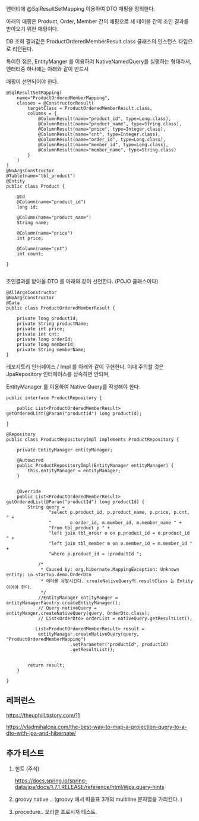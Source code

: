 엔터티에 @SqlResultSetMapping 이용하여 DTO 매핑을 정의한다. 

아래의 매핑은 Product, Order, Member 간의 매핑으로 세 테이블 간의 조인 결과를 받아오기 위한 매핑이다.

DB 조회 결과값은 ProductOrderedMemberResult.class 클래스의 인스턴스 타입으로 리턴된다. 

특이한 점은, EntityManger 를 이용하여 NativeNamedQuery를 실행하는 형태라서, 엔터티중 하나에는 아래와 같이 반드시 

매핑이 선언되어야 한다. 

```
@SqlResultSetMapping(
	name="ProductOrderedMemberMapping",
	classes = @ConstructorResult(
		targetClass = ProductOrderedMemberResult.class,
		columns = {
			@ColumnResult(name="product_id", type=Long.class),
			@ColumnResult(name="product_name", type=String.class),
			@ColumnResult(name="price", type=Integer.class),
			@ColumnResult(name="cnt", type=Integer.class),
			@ColumnResult(name="order_id", type=Long.class),
			@ColumnResult(name="member_id", type=Long.class),
			@ColumnResult(name="member_name", type=String.class)
		}
	)	
)
@NoArgsConstructor
@Table(name="tbl_product")
@Entity
public class Product {

	@Id
	@Column(name="product_id")
	long id;
	
	@Column(name="product_name")
	String name;
	
	@Column(name="price")
	int price;
	
	@Column(name="cnt")
	int count;
	
}


```


조인결과를 받아올 DTO 를 아래와 같이 선언한다. (POJO 클래스이다)
```
@AllArgsConstructor
@NoArgsConstructor
@Data
public class ProductOrderedMemberResult {
	
	private long productId;
	private String productName;
	private int price;
	private int cnt;
	private long orderId;
	private long memberId;
	private String memberName;
}
```

레포지토리 인터페이스 / Impl 를 아래와 같이 구현한다. 이때 주의할 것은 JpaRepository 인터페이스를 상속하면 안되며,

EntityManager 를 이용하여 Native Query를 작성해야 한다. 



```
public interface ProductRepository {

	public List<ProductOrderedMemberResult> getOrderedList(@Param("productId") long productId);
	
}

@Repository
public class ProductRepositoryImpl implements ProductRepository {

	private EntityManager entityManager;
	
	@Autowired
	public ProductRepositoryImpl(EntityManager entityManager) {
		this.entityManager = entityManager;
	}
	
	
	@Override
	public List<ProductOrderedMemberResult> getOrderedList(@Param("productId") long productId) {
		String query = 
				"select p.product_id, p.product_name, p.price, p.cnt, " +
			    "       o.order_id, m.member_id, m.member_name " +
			    "from tbl_product p " +
				"left join tbl_order o on p.product_id = o.product_id " +
				"left join tbl_member m on o.member_id = m.member_id " +
				"where p.product_id = :productId "; 
		
			/*
			 * Caused by: org.hibernate.MappingException: Unknown entity: io.startup.demo.OrderDto
			 * 에러를 유발시킨다. createNativeQuery의 resultClass 는 Entity 이어야 한다. 
			 */
			//EntityManager entityManger = entityManagerFacotry.createEntityManager();
			// Query nativeQuery = entityManger.createNativeQuery(query, OrderDto.class);
			// List<OrderDto> orderList = nativeQuery.getResultList();
			
		   List<ProductOrderedMemberResult> result = 
			entityManager.createNativeQuery(query, "ProductOrderedMemberMapping")
						.setParameter("productId", productId)
						.getResultList();
			
		
		return result;
	}

}
```


## 레퍼런스 ##

https://theuphill.tistory.com/11

https://vladmihalcea.com/the-best-way-to-map-a-projection-query-to-a-dto-with-jpa-and-hibernate/



## 추가 테스트 ##


1. 힌트 (주석)
   
   https://docs.spring.io/spring-data/jpa/docs/1.7.1.RELEASE/reference/html/#jpa.query-hints

2. groovy native ..  (groovy 에서 따옴표 3개의 multiline 문자열을 가리킨다. )

3. procedure.. 오라클 프로시저 테스트.

